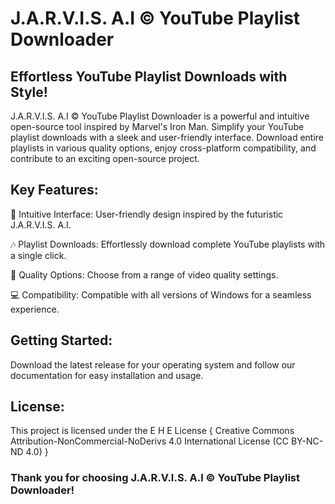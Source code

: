 # J.A.R.V.I.S. A.I © YouTube Playlist Downloader

## Effortless YouTube Playlist Downloads with Style!

J.A.R.V.I.S. A.I © YouTube Playlist Downloader is a powerful and intuitive open-source tool inspired by Marvel's Iron Man. Simplify your YouTube playlist downloads with a sleek and user-friendly interface. Download entire playlists in various quality options, enjoy cross-platform compatibility, and contribute to an exciting open-source project.

## Key Features:

🚀 Intuitive Interface: User-friendly design inspired by the futuristic J.A.R.V.I.S. A.I.

🎶 Playlist Downloads: Effortlessly download complete YouTube playlists with a single click.

🌈 Quality Options: Choose from a range of video quality settings.

💻 Compatibility: Compatible with all versions of Windows for a seamless experience.

## Getting Started:
Download the latest release for your operating system and follow our documentation for easy installation and usage.

## License:

This project is licensed under the E H E License { Creative Commons Attribution-NonCommercial-NoDerivs 4.0 International License (CC BY-NC-ND 4.0) }

### Thank you for choosing J.A.R.V.I.S. A.I © YouTube Playlist Downloader!
